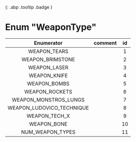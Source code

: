 [ ](#){: .abp .tooltip .badge }
# Enum "WeaponType"
|Enumerator|comment|id|
|:--:|:--:|:--:|
| WEAPON_TEARS |  | 1 |
| WEAPON_BRIMSTONE |  | 2 |
| WEAPON_LASER |  | 3 |
| WEAPON_KNIFE |  | 4 |
| WEAPON_BOMBS |  | 5 |
| WEAPON_ROCKETS |  | 6 |
| WEAPON_MONSTROS_LUNGS |  | 7 |
| WEAPON_LUDOVICO_TECHNIQUE |  | 8 |
| WEAPON_TECH_X |  | 9 |
| WEAPON_BONE |  | 10 |
| NUM_WEAPON_TYPES |  | 11 |